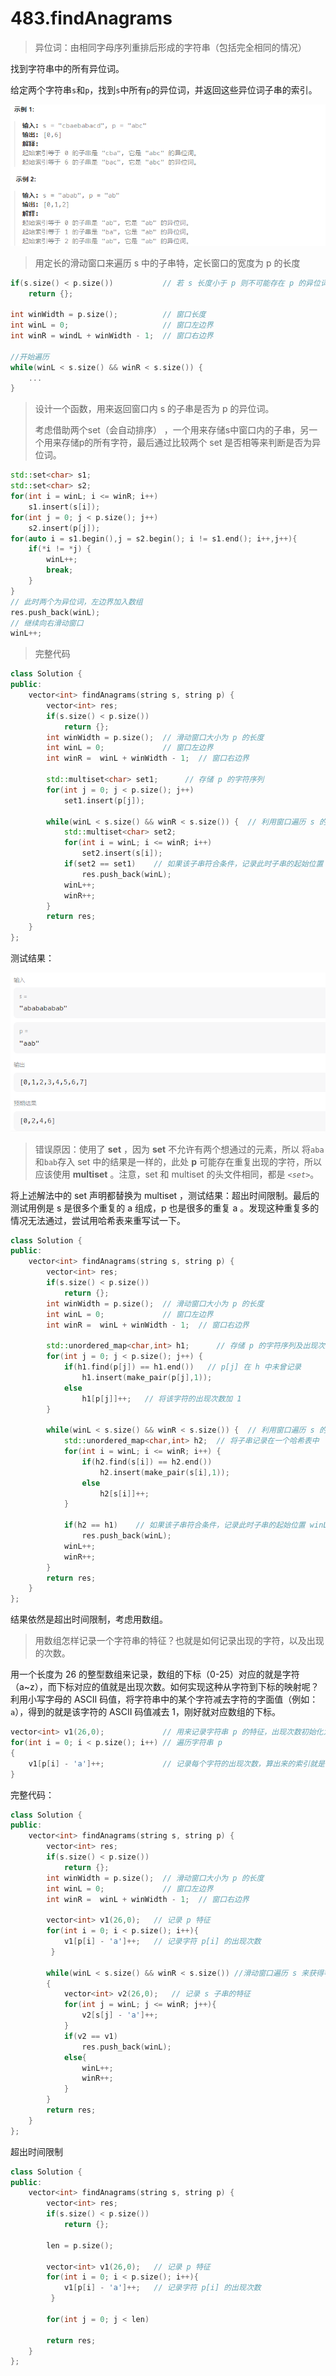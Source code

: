 # 483.findAnagrams

> 异位词：由相同字母序列重排后形成的字符串（包括完全相同的情况）

找到字符串中的所有异位词。

给定两个字符串`s`和`p`，找到`s`中所有`p`的异位词，并返回这些异位词子串的索引。

![image-20231223163905674](https://raw.githubusercontent.com/huibazdy/TyporaPicture/main/image-20231223163905674.png)





> 用定长的滑动窗口来遍历 s 中的子串特，定长窗口的宽度为 p 的长度

```c++
if(s.size() < p.size())           // 若 s 长度小于 p 则不可能存在 p 的异位词
    return {};

int winWidth = p.size();          // 窗口长度
int winL = 0;                     // 窗口左边界
int winR = windL + winWidth - 1;  // 窗口右边界

//开始遍历
while(winL < s.size() && winR < s.size()) {
    ...
}
```

> 设计一个函数，用来返回窗口内 s 的子串是否为 p 的异位词。
>
> 考虑借助两个set（会自动排序） ，一个用来存储s中窗口内的子串，另一个用来存储p的所有字符，最后通过比较两个 set 是否相等来判断是否为异位词。

```c++
std::set<char> s1;
std::set<char> s2;
for(int i = winL; i <= winR; i++)
    s1.insert(s[i]);
for(int j = 0; j < p.size(); j++)
    s2.insert(p[j]);
for(auto i = s1.begin(),j = s2.begin(); i != s1.end(); i++,j++){
    if(*i != *j) {
        winL++;
        break;
    }
}
// 此时两个为异位词，左边界加入数组
res.push_back(winL);
// 继续向右滑动窗口
winL++;  
```





> 完整代码

```c++
class Solution {
public:
    vector<int> findAnagrams(string s, string p) {
        vector<int> res;
        if(s.size() < p.size())
            return {};
        int winWidth = p.size();  // 滑动窗口大小为 p 的长度
        int winL = 0;             // 窗口左边界 
        int winR =  winL + winWidth - 1;  // 窗口右边界
        
        std::multiset<char> set1;      // 存储 p 的字符序列
        for(int j = 0; j < p.size(); j++)
            set1.insert(p[j]);
        
        while(winL < s.size() && winR < s.size()) {  // 利用窗口遍历 s 的定长子串
            std::multiset<char> set2;
            for(int i = winL; i <= winR; i++)
                set2.insert(s[i]);
            if(set2 == set1)    // 如果该子串符合条件，记录此时子串的起始位置 winL
                res.push_back(winL);
            winL++;
            winR++;
        }
        return res;
    }
};
```

测试结果：

![image-20231224114311784](https://raw.githubusercontent.com/huibazdy/TyporaPicture/main/image-20231224114311784.png)

> 错误原因：使用了 **set** ，因为 **set** 不允许有两个想通过的元素，所以 将`aba`和`bab`存入 set 中的结果是一样的，此处 **p** 可能存在重复出现的字符，所以应该使用 **multiset** 。注意，set 和 multiset 的头文件相同，都是 *`<set>`*。

将上述解法中的 set 声明都替换为 multiset ，测试结果：超出时间限制。最后的测试用例是 s 是很多个重复的 a 组成，p 也是很多的重复 a 。发现这种重复多的情况无法通过，尝试用哈希表来重写试一下。



```c++
class Solution {
public:
    vector<int> findAnagrams(string s, string p) {
        vector<int> res;
        if(s.size() < p.size())
            return {};
        int winWidth = p.size();  // 滑动窗口大小为 p 的长度
        int winL = 0;             // 窗口左边界 
        int winR =  winL + winWidth - 1;  // 窗口右边界
        
        std::unordered_map<char,int> h1;      // 存储 p 的字符序列及出现次数
        for(int j = 0; j < p.size(); j++) {
            if(h1.find(p[j]) == h1.end())   // p[j] 在 h 中未曾记录
                h1.insert(make_pair(p[j],1));
            else
                h1[p[j]]++;   // 将该字符的出现次数加 1
        }
        
        while(winL < s.size() && winR < s.size()) {  // 利用窗口遍历 s 的定长子串
            std::unordered_map<char,int> h2;  // 将子串记录在一个哈希表中
            for(int i = winL; i <= winR; i++) {
                if(h2.find(s[i]) == h2.end())
                    h2.insert(make_pair(s[i],1));
                else
                    h2[s[i]]++;
            }

            if(h2 == h1)    // 如果该子串符合条件，记录此时子串的起始位置 winL
                res.push_back(winL);
            winL++;
            winR++;
        }
        return res;
    }
};
```

结果依然是超出时间限制，考虑用数组。



> 用数组怎样记录一个字符串的特征？也就是如何记录出现的字符，以及出现的次数。

用一个长度为 26 的整型数组来记录，数组的下标（0-25）对应的就是字符（a~z），而下标对应的值就是出现次数。如何实现这种从字符到下标的映射呢？利用小写字母的 ASCII 码值，将字符串中的某个字符减去字符的字面值（例如：`a`），得到的就是该字符的 ASCII 码值减去 1，刚好就对应数组的下标。

```c++
vector<int> v1(26,0);             // 用来记录字符串 p 的特征，出现次数初始化为 0
for(int i = 0; i < p.size(); i++) // 遍历字符串 p
{
    v1[p[i] - 'a']++;             // 记录每个字符的出现次数，算出来的索引就是字符对应的ASCII码减1
}
```



完整代码：

```c++
class Solution {
public:
    vector<int> findAnagrams(string s, string p) {
        vector<int> res;
        if(s.size() < p.size())
            return {};
        int winWidth = p.size();  // 滑动窗口大小为 p 的长度
        int winL = 0;             // 窗口左边界 
        int winR =  winL + winWidth - 1;  // 窗口右边界
        
        vector<int> v1(26,0);   // 记录 p 特征
        for(int i = 0; i < p.size(); i++){
            v1[p[i] - 'a']++;   // 记录字符 p[i] 的出现次数
         }
        
        while(winL < s.size() && winR < s.size()) //滑动窗口遍历 s 来获得等长子串
        {
            vector<int> v2(26,0);   // 记录 s 子串的特征
            for(int j = winL; j <= winR; j++){
                v2[s[j] - 'a']++;
            }
            if(v2 == v1)
                res.push_back(winL);
            else{
                winL++;
                winR++;
            }
        }
        return res;
    }
};
```

超出时间限制



```c++
class Solution {
public:
    vector<int> findAnagrams(string s, string p) {
        vector<int> res;
        if(s.size() < p.size())
            return {};
        
        len = p.size();
        
        vector<int> v1(26,0);   // 记录 p 特征
        for(int i = 0; i < p.size(); i++){
            v1[p[i] - 'a']++;   // 记录字符 p[i] 的出现次数
         }
        
        for(int j = 0; j < len)
        
        return res;
    }
};
```
